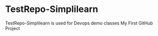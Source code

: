 # TestRepo-Simplilearn
TestRepo-Simplilearn is used for Devops demo classes
My First GitHub Project
